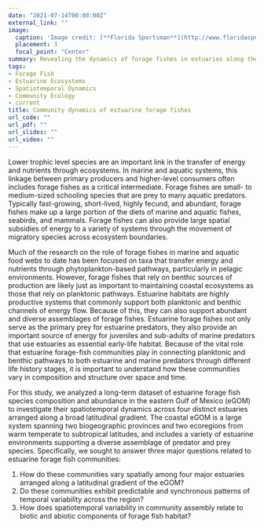 ```yaml
---
date: "2021-07-14T00:00:00Z"
external_link: ""
image:
  caption: 'Image credit: [**Florida Sportsman**](http://www.floridasportsman.com/wp-content/uploads/2019/04/conserve-baitfish-fish-act.jpg)'
  placement: 3
  focal_point: "Center"
summary: Revealing the dynamics of forage fishes in estuaries along the West Florida Shelf and the factors associated with spatiotemporal variability.
tags:
- Forage Fish
- Estuarine Ecosystems
- Spatiotemporal Dynamics
- Community Ecology
- current
title: Community dynamics of estuarine forage fishes
url_code: ""
url_pdf: ""
url_slides: ""
url_video: ""
---
```


Lower trophic level species are an important link in the transfer of energy and nutrients through ecosystems. In marine and aquatic systems, this linkage between primary producers and higher-level consumers often includes forage fishes as a critical intermediate. Forage fishes are small- to medium-sized schooling species that are prey to many aquatic predators. Typically fast-growing, short-lived, highly fecund, and abundant, forage fishes make up a large portion of the diets of marine and aquatic fishes, seabirds, and mammals. Forage fishes can also provide large spatial subsidies of energy to a variety of systems through the movement of migratory species across ecosystem boundaries.

Much of the research on the role of forage fishes in marine and aquatic food webs to date has been focused on taxa that transfer energy and nutrients through phytoplankton-based pathways, particularly in pelagic environments. However, forage fishes that rely on benthic sources of production are likely just as important to maintaining coastal ecosystems as those that rely on planktonic pathways. Estuarine habitats are highly productive systems that commonly support both planktonic and benthic channels of energy flow. Because of this, they can also support abundant and diverse assemblages of forage fishes. Estuarine forage fishes not only serve as the primary prey for estuarine predators, they also provide an important source of energy for juveniles and sub-adults of marine predators that use estuaries as essential early-life habitat. Because of the vital role that estuarine forage-fish communities play in connecting planktonic and benthic pathways to both estuarine and marine predators through different life history stages, it is important to understand how these communities vary in composition and structure over space and time.  

For this study, we analyzed a long-term dataset of estuarine forage fish species composition and abundance in the eastern Gulf of Mexico (eGOM) to investigate their spatiotemporal dynamics across four distinct estuaries arranged along a broad latitudinal gradient. The coastal eGOM is a large system spanning two biogeographic provinces and two ecoregions from warm temperate to subtropical latitudes, and includes a variety of estuarine environments supporting a diverse assemblage of predator and prey species. Specifically, we sought to answer three major questions related to estuarine forage fish communities:  

1) How do these communities vary spatially among four major estuaries arranged along a latitudinal gradient of the eGOM?  
2) Do these communities exhibit predictable and synchronous patterns of temporal variability across the region?  
3) How does spatiotemporal variability in community assembly relate to biotic and abiotic components of forage fish habitat?  

